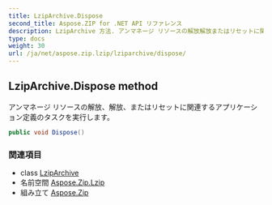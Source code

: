 ```yaml
---
title: LzipArchive.Dispose
second_title: Aspose.ZIP for .NET API リファレンス
description: LzipArchive 方法. アンマネージ リソースの解放解放またはリセットに関連するアプリケーション定義のタスクを実行します
type: docs
weight: 30
url: /ja/net/aspose.zip.lzip/lziparchive/dispose/
---
```

## LzipArchive.Dispose method

アンマネージ リソースの解放、解放、またはリセットに関連するアプリケーション定義のタスクを実行します。

```csharp
public void Dispose()
```

### 関連項目

* class [LzipArchive](../)
* 名前空間 [Aspose.Zip.Lzip](../../lziparchive/)
* 組み立て [Aspose.Zip](../../../)


